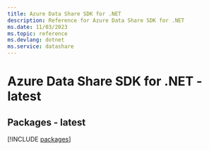 ```yaml
---
title: Azure Data Share SDK for .NET
description: Reference for Azure Data Share SDK for .NET
ms.date: 11/03/2023
ms.topic: reference
ms.devlang: dotnet
ms.service: datashare
---
```

# Azure Data Share SDK for .NET - latest
## Packages - latest
[!INCLUDE [packages](data-share-index.md)]